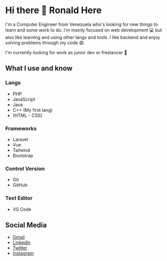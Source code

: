 # Hi there 👋 Ronald Here

I'm a Computer Engineer from Venezuela who's looking for new things to learn and some work to do. I'm mainly focused on web development :computer: but also like learning and using other langs and tools. I like backend and enjoy solving problems through my code :smile:.

I'm currently looking for work as junior dev or freelancer :memo:

## What I use and know

### Langs

+ PHP
+ JavaScript
+ Java
+ C++ (My first lang)
+ (HTML - CSS)

### Frameworks

- Laravel
- Vue
- Tailwind
- Bootstrap

### Control Version

* Git
* GitHub

### Text Editor

+ VS Code

## Social Media

- [Gmail](Mailto:ronaldblanco509@gmail.com)
- [LinkedIn](https://www.linkedin.com/in/ronald-blanco-62bba718b/)
- [Twitter](https://twitter.com/ronaldb4)
- [Instagram](https://www.instagram.com/ronaldb4/)

<!--
**rb59/rb59** is a ✨ _special_ ✨ repository because its `README.md` (this file) appears on your GitHub profile.

Here are some ideas to get you started:

- 🔭 I’m currently working on ...
- 🌱 I’m currently learning ...
- 👯 I’m looking to collaborate on ...
- 🤔 I’m looking for help with ...
- 💬 Ask me about ...
- 📫 How to reach me: ...
- 😄 Pronouns: ...
- ⚡ Fun fact: ...
-->

